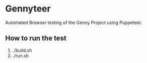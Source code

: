 # Gennyteer

Automated Browser testing of the Genny Project using Puppeteer.


## How to run the test 

1. ./build.sh 
2. ./run.sh 